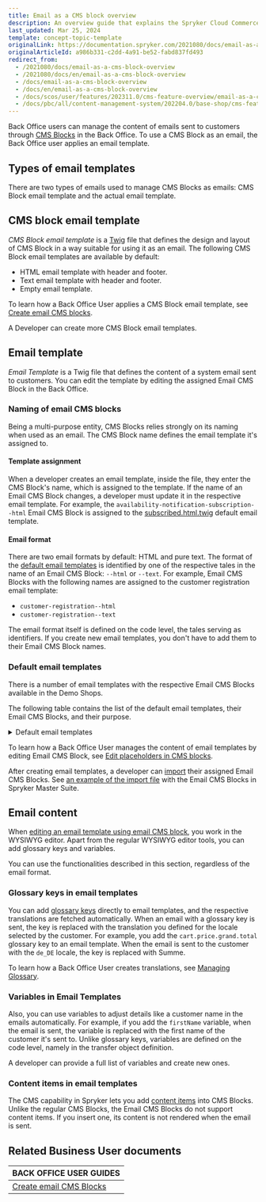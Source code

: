 ```yaml
---
title: Email as a CMS block overview
description: An overview guide that explains the Spryker Cloud Commerce OS Emails as CMS block and how to create emails through this functionality.
last_updated: Mar 25, 2024
template: concept-topic-template
originalLink: https://documentation.spryker.com/2021080/docs/email-as-a-cms-block-overview
originalArticleId: a986b331-c2dd-4a91-be52-fabd837fd493
redirect_from:
  - /2021080/docs/email-as-a-cms-block-overview
  - /2021080/docs/en/email-as-a-cms-block-overview
  - /docs/email-as-a-cms-block-overview
  - /docs/en/email-as-a-cms-block-overview
  - /docs/scos/user/features/202311.0/cms-feature-overview/email-as-a-cms-block-overview.html
  - /docs/pbc/all/content-management-system/202204.0/base-shop/cms-feature-overview/email-as-a-cms-block-overview.html
---
```


Back Office users can manage the content of emails sent to customers through [CMS Blocks](/docs/pbc/all/content-management-system/{{page.version}}/base-shop/cms-feature-overview/cms-blocks-overview.html) in the Back Office. To use a CMS Block as an email, the Back Office user applies an email template.


## Types of email templates
There are two types of emails used to manage CMS Blocks as emails: CMS Block email template and the actual email template.


## CMS block email template
*CMS Block email template* is a [Twig](/docs/scos/dev/sdk/twig-and-twigextension.html) file that defines the design and layout of CMS Block in a way suitable for using it as an email.
The following CMS Block email templates are available by default:

* HTML email template with header and footer.
* Text email template with header and footer.
* Empty email template.

To learn how a Back Office User applies a CMS Block email template, see [Create email CMS blocks](/docs/pbc/all/content-management-system/{{page.version}}/base-shop/manage-in-the-back-office/blocks/create-email-cms-blocks.html).

A Developer can create more CMS Block email templates.


## Email template
*Email Template* is a Twig file that defines the content of a system email sent to customers. You can edit the template by editing the assigned Email CMS Block in the Back Office.


### Naming of email CMS blocks
Being a multi-purpose entity, CMS Blocks relies strongly on its naming when used as an email. The CMS Block name defines the email template it's assigned to.


#### Template assignment
When a developer creates an email template, inside the file, they enter the CMS Block's name, which is assigned to the template. If the name of an Email CMS Block changes, a developer must update it in the respective email template. For example, the `availability-notification-subscription--html` Email CMS Block is assigned to the [subscribed.html.twig](https://github.com/spryker-shop/suite/blob/master/src/Pyz/Zed/AvailabilityNotification/Presentation/Mail/subscribed.html.twig) default email template.


#### Email format
There are two email formats by default: HTML and pure text. The format of the [default email templates](/docs/pbc/all/content-management-system/{{page.version}}/base-shop/cms-feature-overview/email-as-a-cms-block-overview.html) is identified by one of the respective tales in the name of an Email CMS Block: `--html` or `--text`. For example, Email CMS Blocks with the following names are assigned to the customer registration email template:

* `customer-registration--html`
* `customer-registration--text`

The email format itself is defined on the code level, the tales serving as identifiers. If you create new email templates, you don't have to add them to their Email CMS Block names.


### Default email templates
There is a number of email templates with the respective Email CMS Blocks available in the Demo Shops.

The following table contains the list of the default email templates, their Email CMS Blocks, and their purpose.

<details><summary>Default email templates</summary>

| WHEN THE EMAIL IS SENT                                                                                                       | EMAIL CMS BLOCK NAME                                                               | TWIG TEMPLATE                                                                                                                                                                             |
|-----------------------------------------------------------------------------------------------------------------------------|------------------------------------------------------------------------------------|-------------------------------------------------------------------------------------------------------------------------------------------------------------------------------------------|
| Customer registered in the shop.                                                                                             | customer-registration--html                                                        | Customer/src/Spryker/Zed/Customer/Presentation/Mail/customer_registration.html.twig                                                                                                       |
| Customer registered in the shop.                                                                                             | customer-registration--text                                                        | Customer/src/Spryker/Zed/Customer/Presentation/Mail/customer_registration.html.twig                                                                                                       |
| Customer confirmed the email address by clicking the link in the registration email.                                                     | customer-registration_token--html                                                  | Customer/src/Spryker/Zed/Customer/Presentation/Mail/customer_registration_token.html.twig                                                                                                 |
| Customer confirmed the email address by clicking the link in the registration email.                                                     | customer-registration_token--text                                                  | Customer/src/Spryker/Zed/Customer/Presentation/Mail/customer_registration_token.text.twig                                                                                                 |
| Customer submitted the password change form.                                                                                 | customer-restore-password--html                                                    | Customer/src/Spryker/Zed/Customer/Presentation/Mail/customer_restore_password.html.twig                                                                                                   |
| Customer submitted the password change form.                                                                                 | customer-restore-password--text                                                    | Customer/src/Spryker/Zed/Customer/Presentation/Mail/customer_restore_password.text.twig                                                                                                   |
| Customer clicked the password change link in the email and set up a new password.                                            | customer-restored-password-confirmation--html                                      | Customer/src/Spryker/Zed/Customer/Presentation/Mail/customer_reset_password_confirmation.html.twig                                                                                        |
| Customer clicked the password change link in the email and set up a new password.                                            | customer-restored-password-confirmation--text                                      | Customer/src/Spryker/Zed/Customer/Presentation/Mail/customer_reset_password_confirmation.text.twig                                                                                        |
| Customer subscribed to a newsletter.                                                                                         | newsletter-subscribed--html                                                        | Newsletter/src/Spryker/Zed/Newsletter/Presentation/Mail/subscribed.html.twig                                                                                                              |
| Customer subscribed to a newsletter.                                                                                         | newsletter-subscribed--text                                                        | Newsletter/src/Spryker/Zed/Newsletter/Presentation/Mail/subscribed.text.twig                                                                                                              |
| Customer unsubscribed from a newsletter.                                                                                     | newsletter-unsubscribed--html                                                      | Newsletter/src/Spryker/Zed/Newsletter/Presentation/Mail/unsubscribed.html.twig                                                                                                            |
| Customer unsubscribed from a newsletter.                                                                                     | newsletter-unsubscribed--text                                                      | Newsletter/src/Spryker/Zed/Newsletter/Presentation/Mail/unsubscribed.text.twig                                                                                                            |
| Order was placed successfully.                                                                                          | order-confirmation--html                                                           | Oms/src/Spryker/Zed/Oms/Presentation/Mail/order_confirmation.html.twig                                                                                                                    |
| Order was placed successfully.                                                                                          | order-confirmation--text                                                           | Oms/src/Spryker/Zed/Oms/Presentation/Mail/order_confirmation.text.twig                                                                                                                    |
| Order was shipped.                                                                                                      | order-shipped--html                                                                | Oms/src/Spryker/Zed/Oms/Presentation/Mail/order_shipped.html.twig                                                                                                                         |
| Order was shipped.                                                                                                      | order-shipped--text                                                                | Oms/src/Spryker/Zed/Oms/Presentation/Mail/order_shipped.text.twig                                                                                                                         |
| Customer invited a new company user. The invited user receives the email.                                                | company-user-invitation--html                                                      | CompanyUserInvitation/src/Spryker/Zed/CompanyUserInvitation/Presentation/Mail/invitation.html.twig                                                                                        |
| Customer invited a new company user. The invited user receives the email.                                                | company-user-invitation--text                                                      | CompanyUserInvitation/src/Spryker/Zed/CompanyUserInvitation/Presentation/Mail/invitation.text.twig                                                                                        |
| Company's status changed.                                                                                                | company-status--html                                                               | CompanyMailConnector/src/Spryker/Zed/CompanyMailConnector/Presentation/Mail/company_status.html.twig                                                                                      |
| Company's status changed.                                                                                                | company-status--text                                                               | CompanyMailConnector/src/Spryker/Zed/CompanyMailConnector/Presentation/Mail/company_status.text.twig                                                                                      |
| Customer subscribed to notifications about product availability.                                                         | availability-notification-subscription--html                                       | AvailabilityNotification/src/Spryker/Zed/AvailabilityNotification/Presentation/Mail/subscribed.html.twig                                                                                  |
| Customer subscribed to notifications about product availability.                                                         | availability-notification-subscription--text                                       | AvailabilityNotification/src/Spryker/Zed/AvailabilityNotification/Presentation/Mail/subscribed.text.twig                                                                                  |
| Customer unsubscribed from notifications about product availability.                                                     | availability-notification-unsubscribed--html                                       | AvailabilityNotification/src/Spryker/Zed/AvailabilityNotification/Presentation/Mail/unsubscribed.html.twig                                                                                |
| Customer unsubscribed from notifications about product availability.                                                     | availability-notification-unsubscribed--text                                       | AvailabilityNotification/src/Spryker/Zed/AvailabilityNotification/Presentation/Mail/unsubscribed.text.twig                                                                                |
| A product that was unavailable becomes available. Customers who subscribed to availability notifications receive the email. | availability-notification--html                                                    | AvailabilityNotification/src/Spryker/Zed/AvailabilityNotification/Presentation/Mail/notification.html.twig                                                                                |
| A product that was unavailable becomes available. Customers who subscribed to availability notifications receive the email. | availability-notification--text                                                    | AvailabilityNotification/src/Spryker/Zed/AvailabilityNotification/Presentation/Mail/notification.text.twig                                                                                |
| Back Office user submitted the password change form.                                                                         | restore-password--html                                                             | AuthMailConnector/src/Spryker/Zed/AuthMailConnector/Presentation/Mail/restore_password.html.twig                                                                                          |
| Back Office user submitted the password change form.                                                                         | restore-password--text                                                             | AuthMailConnector/src/Spryker/Zed/AuthMailConnector/Presentation/Mail/restore_password.text.twig                                                                                          |
| Gift Card was delivered to a customer.                                                                                  | gift-card-delivery--html                                                           | GiftCardMailConnector/src/Spryker/Zed/GiftCardMailConnector/Presentation/Mail/gift_card_delivery.html.twig                                                                                |
| Gift Card was delivered to a customer.                                                                                  | gift-card-delivery--text                                                           | GiftCardMailConnector/src/Spryker/Zed/GiftCardMailConnector/Presentation/Mail/gift_card_delivery.text.twig                                                                                |
| Customer used a gift card.                                                                                                   | gift-card-usage--html                                                              | GiftCardMailConnector/src/Spryker/Zed/GiftCardMailConnector/Presentation/Mail/gift_card_usage.html.twig                                                                                   |
| Customer used a gift card.                                                                                                   | gift-card-usage--text                                                              | GiftCardMailConnector/src/Spryker/Zed/GiftCardMailConnector/Presentation/Mail/gift_card_usage.text.twig                                                                                   |
| Merchant relation request was created.                                                                                        | cms-block-email--merchant_notification_of_merchant_relation_request_creation--html | MerchantRelationRequestMerchantPortalGui/src/Spryker/Zed/MerchantRelationRequestMerchantPortalGui/Presentation/Mail/merchant_notification_of_merchant_relation_request_creation.html.twig |
| Merchant relation request was created.                                                                                        | cms-block-email--merchant_notification_of_merchant_relation_request_creation--text | MerchantRelationRequestMerchantPortalGui/src/Spryker/Zed/MerchantRelationRequestMerchantPortalGui/Presentation/Mail/merchant_notification_of_merchant_relation_request_creation.text.twig |
| Merchant relation request status was changed.                                                                           | cms-block-email--merchant_relation_request_status_change--html                     | MerchantRelationRequest/src/Spryker/Zed/MerchantRelationRequest/Presentation/Mail/merchant_relation_request_status_change.html.twig                                                       |
| Merchant relation request status was changed.                                                                           | cms-block-email--merchant_relation_request_status_change--text                     | MerchantRelationRequest/src/Spryker/Zed/MerchantRelationRequest/Presentation/Mail/merchant_relation_request_status_change.text.twig                                                       |
| Merchant relation was deleted.                                                                                          | cms-block-email--merchant_relationship_delete--html                                | MerchantRelationship/src/Spryker/Zed/MerchantRelationship/Presentation/Mail/merchant_relationship_delete.html.twig                                                                        |
| Merchant relation was deleted.                                                                                          | cms-block-email--merchant_relationship_delete--text                                | MerchantRelationship/src/Spryker/Zed/MerchantRelationship/Presentation/Mail/merchant_relationship_delete.text.twig                                                                        |

</details>

To learn how a Back Office User manages the content of email templates by editing Email CMS Block, see [Edit placeholders in CMS blocks](/docs/pbc/all/content-management-system/{{page.version}}/base-shop/manage-in-the-back-office/blocks/edit-placeholders-in-cms-blocks.html).

After creating email templates, a developer can [import](/docs/pbc/all/content-management-system/{{page.version}}/base-shop/import-and-export-data/import-file-details-cms-block.csv.html) their assigned Email CMS Blocks. See [an example of the import file](https://github.com/spryker-shop/suite/blob/master/data/import/common/common/cms_block.csv) with the Email CMS Blocks in Spryker Master Suite.

## Email content

When [editing an email template using email CMS block](/docs/pbc/all/content-management-system/{{page.version}}/base-shop/manage-in-the-back-office/blocks/edit-placeholders-in-cms-blocks.html), you work in the WYSIWYG editor. Apart from the regular WYSIWYG editor tools, you can add glossary keys and variables.

You can use the functionalities described in this section, regardless of the email format.

### Glossary keys in email templates

You can add [glossary keys](/docs/pbc/all/miscellaneous/{{page.version}}/manage-in-the-back-office/add-translations.html) directly to email templates, and the respective translations are fetched automatically. When an email with a glossary key is sent, the key is replaced with the translation you defined for the locale selected by the customer. For example, you add the `cart.price.grand.total` glossary key to an email template. When the email is sent to the customer with the `de_DE` locale, the key is replaced with Summe.

To learn how a Back Office User creates translations, see [Managing Glossary](/docs/pbc/all/miscellaneous/{{page.version}}/manage-in-the-back-office/add-translations.html).

### Variables in Email Templates

Also, you can use variables to adjust details like a customer name in the emails automatically. For example, if you add the `firstName` variable, when the email is sent, the variable is replaced with the first name of the customer it's sent to. Unlike glossary keys, variables are defined on the code level, namely in the transfer object definition.  

A developer can provide a full list of variables and create new ones.

### Content items in email templates

The CMS capability in Spryker lets you add [content items](/docs/pbc/all/content-management-system/{{page.version}}/base-shop/navigation-feature-overview.html) into CMS Blocks. Unlike the regular CMS Blocks, the Email CMS Blocks do not support content items. If you insert one, its content is not rendered when the email is sent.

## Related Business User documents

|BACK OFFICE USER GUIDES|
|---|
| [Create email CMS Blocks](/docs/pbc/all/content-management-system/{{page.version}}/base-shop/manage-in-the-back-office/blocks/create-email-cms-blocks.html)  |
